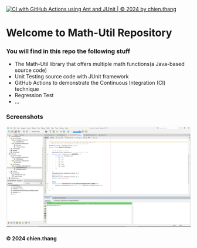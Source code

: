 [![CI with GitHub Actions using Ant and JUnit | © 2024 by chien.thang](https://github.com/ncthangg/math_util/actions/workflows/ci-junit.yml/badge.svg)](https://github.com/ncthangg/math_util/actions/workflows/ci-junit.yml)

# Welcome to Math-Util Repository

### You will find in this repo the following stuff

* The Math-Util library that offers multiple math functions(a Java-based source code)
* Unit Testing source code with JUnit framework
* GitHub Actions to demonstrate the Continuous Integration (CI) technique
* Regression Test
* ...

### Screenshots
![DDT & TDD with JUnit](https://github.com/ncthangg/math_util/blob/main/images/DTT%20with%20JUnit.png)

#### © 2024 chien.thang